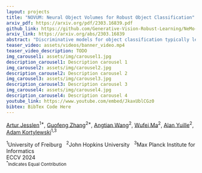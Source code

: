 ```yaml
---
layout: projects
title: "NOVUM: Neural Object Volumes for Robust Object Classification"
arxiv_pdf: https://arxiv.org/pdf/2303.16839.pdf
github_link: https://github.com/Generative-Vision-Robust-Learning/NeMo-Classification
arxiv_link: https://arxiv.org/abs/2303.16839
abstract: "Discriminative models for object classification typically learn image-based representations that do not capture the compositional and 3D nature of objects. In this work, we show that explicitly integrating 3D compositional object representations into deep networks for image classification leads to a largely enhanced generalization in out-of-distribution scenarios. In particular, we introduce a novel architecture, referred to as NOVUM, that consists of a feature extractor and a neural object volume for every target object class. Each neural object volume is a composition of 3D Gaussians that emit feature vectors. This compositional object representation allows for a highly robust and fast estimation of the object class by independently matching the features of the 3D Gaussians of each category to features extracted from an input image. Additionally, the object pose can be estimated via inverse rendering of the corresponding neural object volume. To enable the classification of objects, the neural features at each 3D Gaussian are trained discriminatively to be distinct from (i) the features of 3D Gaussians in other categories, (ii) features of other 3D Gaussians of the same object, and (iii) the background features. Our experiments show that NOVUM offers intriguing advantages over standard architectures due to the 3D compositional structure of the object representation, namely: (1) An exceptional robustness across a spectrum of real-world and synthetic out-of-distribution shifts and (2) an enhanced human interpretability compared to standard models, all while maintaining real-time inference and a competitive accuracy on in-distribution data. Code and model can be found [here](https://github.com/Generative-Vision-Robust-Learning/NeMo-Classification)."
teaser_video: assets/videos/banner_video.mp4
teaser_video_description: TODO
img_carousel1: assets/img/carousel1.jpg
description_carousel1: Description carousel 1
img_carousel2: assets/img/carousel2.jpg
description_carousel2: Description carousel 2
img_carousel3: assets/img/carousel3.jpg
description_carousel3: Description carousel 3
img_carousel4: assets/img/carousel4.jpg
description_carousel4: Description carousel 4
youtube_link: https://www.youtube.com/embed/JkaxUblCGz0
bibtex: BibTex Code Here
---
```


[Artur Jesslen](https://artur.jesslen.ch)<sup>1\*</sup>, [Guofeng Zhang](https://openreview.net/profile?id=~Guofeng_Zhang4)<sup>2\*</sup>, [Angtian Wang](https://angtianwang.github.io)<sup>2</sup>, [Wufei Ma](https://wufeim.github.io)<sup>2</sup>, [Alan Yuille](https://www.cs.jhu.edu/~ayuille/)<sup>2</sup>, [Adam Kortylewski](https://gvrl.mpi-inf.mpg.de)<sup>1,3</sup>

<div class="is-size-5 publication-authors">
<span class="author-block">
<sup>1</sup>University of Freiburg &nbsp;
<sup>2</sup>John Hopkins University &nbsp;
<sup>3</sup>Max Planck Institute for Informatics
<br>
ECCV 2024</span>
<span class="eql-cntrb"><small><br><sup>*</sup>Indicates Equal Contribution</small></span>
</div>
